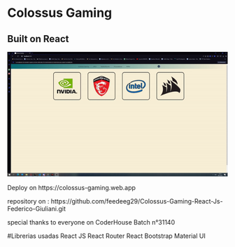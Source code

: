 <h1> Colossus Gaming </>
<h2> Built on React</h2>
<img src="https://github.com/feedeeg29/Colossus-Gaming-React-Js-Federico-Giuliani/blob/main/ezgif.com-gif-maker.gif" />
<p>Deploy on https://colossus-gaming.web.app</p>
<p> repository on : https://github.com/feedeeg29/Colossus-Gaming-React-Js-Federico-Giuliani.git </p>
<p> special thanks to everyone on CoderHouse Batch n°31140</p>
#Librerias usadas
React JS
React Router
React Bootstrap
Material UI

